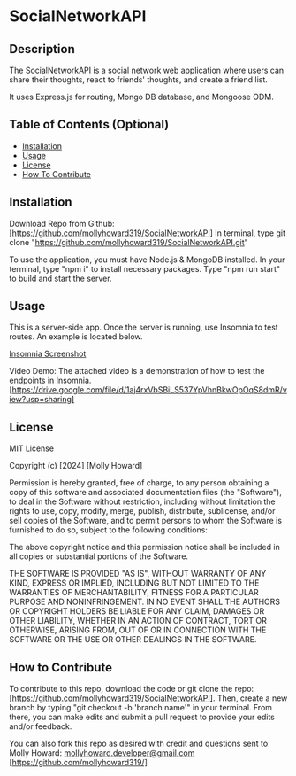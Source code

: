 # SocialNetworkAPI

## Description

The SocialNetworkAPI is a social network web application where users can share their thoughts, react to friends' thoughts, and create a friend list. 

It uses Express.js for routing, Mongo DB database, and Mongoose ODM. 

## Table of Contents (Optional)

- [Installation](#installation)
- [Usage](#usage)
- [License](#license)
- [How To Contribute](#howtocontribute)

## Installation
Download Repo from Github: [https://github.com/mollyhoward319/SocialNetworkAPI] 
In terminal, type git clone "https://github.com/mollyhoward319/SocialNetworkAPI.git"

To use the application, you must have Node.js & MongoDB installed. 
In your terminal, type "npm i" to install necessary packages.
Type "npm run start" to build and start the server.

## Usage

This is a server-side app. Once the server is running, use Insomnia to test routes. An example is located below. 


[Insomnia Screenshot](assets/images/screenshot.png)


Video Demo: 
The attached video is a demonstration of how to test the endpoints in Insomnia. 
[https://drive.google.com/file/d/1aj4rxVbSBiLS537YpVhnBkwOpOqS8dmR/view?usp=sharing]



## License

MIT License

Copyright (c) [2024] [Molly Howard]

Permission is hereby granted, free of charge, to any person obtaining a copy of this software and associated documentation files (the "Software"), to deal in the Software without restriction, including without limitation the rights to use, copy, modify, merge, publish, distribute, sublicense, and/or sell copies of the Software, and to permit persons to whom the Software is furnished to do so, subject to the following conditions:

The above copyright notice and this permission notice shall be included in all copies or substantial portions of the Software.

THE SOFTWARE IS PROVIDED "AS IS", WITHOUT WARRANTY OF ANY KIND, EXPRESS OR IMPLIED, INCLUDING BUT NOT LIMITED TO THE WARRANTIES OF MERCHANTABILITY, FITNESS FOR A PARTICULAR PURPOSE AND NONINFRINGEMENT. IN NO EVENT SHALL THE AUTHORS OR COPYRIGHT HOLDERS BE LIABLE FOR ANY CLAIM, DAMAGES OR OTHER LIABILITY, WHETHER IN AN ACTION OF CONTRACT, TORT OR OTHERWISE, ARISING FROM, OUT OF OR IN CONNECTION WITH THE SOFTWARE OR THE USE OR OTHER DEALINGS IN THE SOFTWARE.


## How to Contribute
To contribute to this repo, download the code or git clone the repo: [https://github.com/mollyhoward319/SocialNetworkAPI]. Then, create a new branch by typing "git checkout -b 'branch name'" in your terminal. From there, you can make edits and submit a pull request to provide your edits and/or feedback.

You can also fork this repo as desired with credit and questions sent to Molly Howard: mollyhoward.developer@gmail.com [https://github.com/mollyhoward319/]
